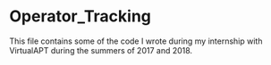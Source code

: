 # Operator_Tracking
This file contains some of the code I wrote during my internship with VirtualAPT during the summers of 2017 and 2018. 
